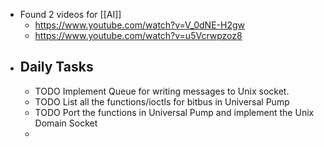 - Found 2 videos for [[AI]]
	- https://www.youtube.com/watch?v=V_0dNE-H2gw
	- https://www.youtube.com/watch?v=u5Vcrwpzoz8
- ## Daily Tasks
	- TODO Implement Queue for writing messages to Unix socket.
	- TODO List all the functions/ioctls for bitbus in Universal Pump
	- TODO Port the functions in Universal Pump and implement the Unix Domain Socket
	-